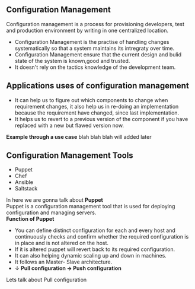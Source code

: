 ## Configuration Management
Configuration management is a process for provisioning developers, test and production environment by writing in one centralized location.</br>

 - Configuration Management is the practise of handling changes systematically so that a system maintains its intregraty over time.
 -  Configuration Management  ensure that the current design and bulid state of the system is known,good and trusted.
 - It doesn't rely on the tactics knowledge of the development team.

## Applications uses of configuration management

 - It can help us to figure out which components to change when requirement changes, it also help us in re-doing an implementation because the requirement have changed, since last implementation.
 - It helps us to revert to a previous version of the component if you have replaced with a new but flawed version now.
 
 **Example through a use case** 
blah blah blah will added later</br>
## Configuration Management Tools
 - Puppet
 - Chef
 - Ansible
 - Saltstack
 
In here we are gonna talk about **Puppet** </br>
Puppet is a configuration management tool that is used for deploying configuration and managing servers. </br>
**Function of Puppet**
 - You can define distinct configuration for each and every host and continuously checks and confirm whether the required configuration is in place and is not altered on the host.
 - If it is altered puppet will revert back to its required configuration.
 - It can also helping dynamic scaling up and down in machines.
 - It follows an Master- Slave architecture.
 -   &darr;
    **Pull configuration &rarr; Push configuration**
  <p>Lets talk about Pull configuration 


